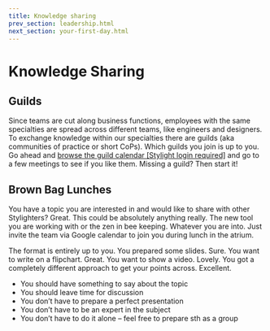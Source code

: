 ```yaml
---
title: Knowledge sharing
prev_section: leadership.html
next_section: your-first-day.html
---
```


# Knowledge Sharing

## Guilds

Since teams are cut along business functions, employees with the same specialties are spread across different teams, like engineers and designers. To exchange knowledge within our specialties there are guilds (aka communities of practice or short CoPs). Which guilds you join is up to you. Go ahead and [browse the guild calendar [Stylight login required]](https://www.google.com/calendar/render?cid=stylight.de_3sci6nglq00utd2d6ocdml1938@group.calendar.google.com) and go to a few meetings to see if you like them. Missing a guild? Then start it!

## Brown Bag Lunches

You have a topic you are interested in and would like to share with other Stylighters? Great. This could be absolutely anything really. The new tool you are working with or the zen in bee keeping. Whatever you are into. Just invite the team via Google calendar to join you during lunch in the atrium.

The format is entirely up to you. You prepared some slides. Sure. You want to write on a flipchart. Great. You want to show a video. Lovely. You got a completely different approach to get your points across. Excellent.

* You should have something to say about the topic
* You should leave time for discussion
* You don’t have to prepare a perfect presentation
* You don’t have to be an expert in the subject
* You don’t have to do it alone – feel free to prepare sth as a group
